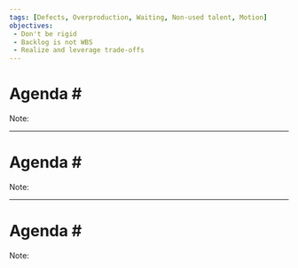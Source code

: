 ```yaml
---
tags: [Defects, Overproduction, Waiting, Non-used talent, Motion]
objectives:
 - Don't be rigid
 - Backlog is not WBS
 - Realize and leverage trade-offs
---
```


<!--
Note:

Objective:
    * Being agile means we can fiddle with costs, content or deadline when agreed with the client
    * Backlog is fine-grained only on the top to avoid waste of replanning and no-work
    * Responding to client needs faster generates more revenue 
Agenda:
    * Only change is constant
    * Periodic inspect & adapt loop for value we deliver is critical
    * It's always a trade-off
    * Don't put up unnecessary work


---
-->

# Agenda \#

Note:

---
# Agenda \#

Note:

---
# Agenda \#

Note:

